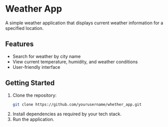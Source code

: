 # Weather App

A simple weather application that displays current weather information for a specified location.

## Features

- Search for weather by city name
- View current temperature, humidity, and weather conditions
- User-friendly interface

## Getting Started

1. Clone the repository:
    ```bash
    git clone https://github.com/yourusername/whether_app.git
    ```
2. Install dependencies as required by your tech stack.
3. Run the application.
